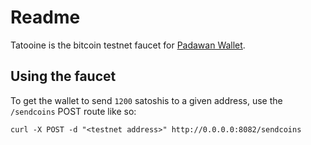 # Readme

Tatooine is the bitcoin testnet faucet for [Padawan Wallet](https://github.com/thunderbiscuit/padawan-wallet).

## Using the faucet
To get the wallet to send `1200` satoshis to a given address, use the `/sendcoins` POST route like so:
```shell
curl -X POST -d "<testnet address>" http://0.0.0.0:8082/sendcoins
```
